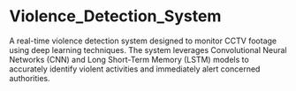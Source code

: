 # Violence_Detection_System
A real-time violence detection system designed to monitor CCTV footage using deep learning techniques. The system leverages Convolutional Neural Networks (CNN) and Long Short-Term Memory (LSTM) models to accurately identify violent activities and immediately alert concerned authorities.
